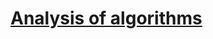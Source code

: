 <h1><a href="https://en.wikipedia.org/wiki/Analysis_of_algorithms" target="[object Object]">Analysis of algorithms</a></h1>
